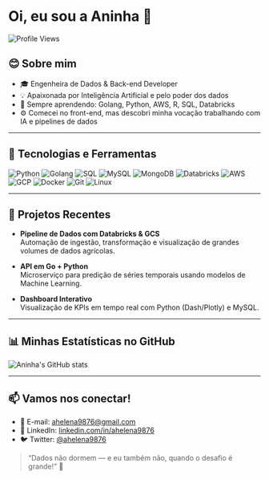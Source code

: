 # Oi, eu sou a Aninha 👋

![Profile Views](https://komarev.com/ghpvc/?username=ahelena9876&color=blue)

## 😊 Sobre mim
- 🎓 Engenheira de Dados & Back-end Developer  
- 💡 Apaixonada por Inteligência Artificial e pelo poder dos dados  
- 🌱 Sempre aprendendo: Golang, Python, AWS, R, SQL, Databricks  
- ⚙️ Comecei no front-end, mas descobri minha vocação trabalhando com IA e pipelines de dados  
---

## 🔧 Tecnologias e Ferramentas

![Python](https://img.shields.io/badge/Python-3776AB?style=for-the-badge&logo=python&logoColor=white)
![Golang](https://img.shields.io/badge/Go-00ADD8?style=for-the-badge&logo=go&logoColor=white)
![SQL](https://img.shields.io/badge/SQL-4479A1?style=for-the-badge&logo=sqlite&logoColor=white)
![MySQL](https://img.shields.io/badge/MySQL-003545?style=for-the-badge&logo=mysql&logoColor=white)
![MongoDB](https://img.shields.io/badge/MongoDB-47A248?style=for-the-badge&logo=mongodb&logoColor=white)
![Databricks](https://img.shields.io/badge/Databricks-FC6D26?style=for-the-badge&logo=databricks&logoColor=white)
![AWS](https://img.shields.io/badge/AWS-232F3E?style=for-the-badge&logo=amazon-aws&logoColor=white)
![GCP](https://img.shields.io/badge/Google_Cloud-4285F4?style=for-the-badge&logo=google-cloud&logoColor=white)
![Docker](https://img.shields.io/badge/Docker-2496ED?style=for-the-badge&logo=docker&logoColor=white)
![Git](https://img.shields.io/badge/Git-F05032?style=for-the-badge&logo=git&logoColor=white)
![Linux](https://img.shields.io/badge/Linux-FCC624?style=for-the-badge&logo=linux&logoColor=black)

---

## 📂 Projetos Recentes
- **Pipeline de Dados com Databricks & GCS**  
  Automação de ingestão, transformação e visualização de grandes volumes de dados agrícolas.

- **API em Go + Python**  
  Microserviço para predição de séries temporais usando modelos de Machine Learning.

- **Dashboard Interativo**  
  Visualização de KPIs em tempo real com Python (Dash/Plotly) e MySQL.

---

## 📊 Minhas Estatísticas no GitHub

![Aninha's GitHub stats](https://github-readme-stats.vercel.app/api?username=anahelenateodoro&show_icons=true&theme=tokyonight)

---

## 📫 Vamos nos conectar!
- 📧 E-mail: [ahelena9876@gmail.com](mailto:ahelena9876@gmail.com)  
- 💼 LinkedIn: [linkedin.com/in/ahelena9876](https://www.linkedin.com/in/ahelena9876)  
- 🐦 Twitter: [@ahelena9876](https://twitter.com/ahelena9876)

> “Dados não dormem — e eu também não, quando o desafio é grande!” 🚀
